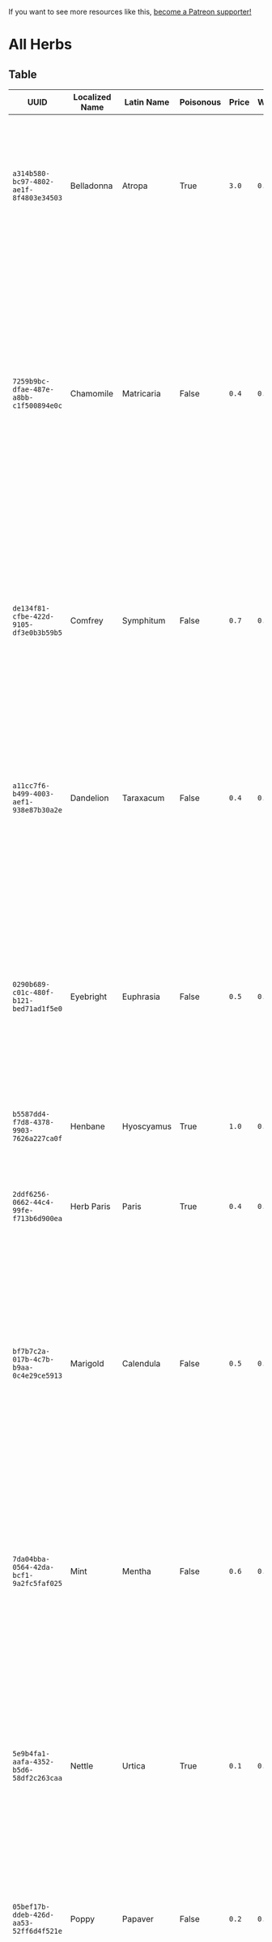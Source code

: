 <!-- TITLE: All Herbs -->

If you want to see more resources like this, [become a Patreon supporter!](https://www.patreon.com/fireundubh) 

# All Herbs
## Table

UUID | Localized Name | Latin Name | Poisonous | Price | Weight | Elements | Used Recipes | Locations
--- | --- | --- | --- | --- | --- | --- | --- | ---
`a314b580-bc97-4802-ae1f-8f4803e34503` | Belladonna | Atropa | True | `3.0` | `0.1` | Ignis<br>Terra | Aesop potion<br>Bane potion<br>Bard potion<br>Lethean water<br>Nighthawk<br>Saviour schnapps<br>Witch potion | Inventory: `poi_sklice_east_herbs1`<br>Sold by apothecary Konyash at Rattay (`rat_konyas_shop`)<br>Sold by apothecary at Ledetchko (`Led_herbalist`)<br>Sold by apothecary at Monastery (`mon_apothecary`)<br>Sold by apothecary at Neuhof (`neu_herbalist`)<br>Sold by apothecary at Pribislavitz (`prib_herbalistShop`)<br>Sold by apothecary at Samopesh (`sam_herbalistShop`)
`7259b9bc-dfae-487e-a8bb-c1f500894e0c` | Chamomile | Matricaria | False | `0.4` | `0.1` | Aer<br>Ignis | Amor<br>Digestive potion<br>Drowsiness<br>Padfoot | Inventory: `monastery_chest_herbs`<br>Inventory: `poi_sklice_east_herbs1`<br>Inventory: `poi_talmberk_north_herbs1`<br>Quest reward: Restless Spirit<br>Sold by Charlatan at Sassau (`sas_charlatan_shop`)<br>Sold by apothecary Konyash at Rattay (`rat_konyas_shop`)<br>Sold by apothecary at Ledetchko (`Led_herbalist`)<br>Sold by apothecary at Monastery (`mon_apothecary`)<br>Sold by apothecary at Neuhof (`neu_herbalist`)<br>Sold by apothecary at Pribislavitz (`prib_herbalistShop`)<br>Sold by apothecary at Samopesh (`sam_herbalistShop`)<br>Sold by general goods merchant at Rattay (`rat_general`)<br>Sold by general goods stallkeeper at Samopesh (`sam_general_stall`)<br>Sold by trader at Skalitz (`ska_shop3`)
`de134f81-cfbe-422d-9105-df3e0b3b59b5` | Comfrey | Symphitum | False | `0.7` | `0.1` | Aer<br>Aqua | Aesop potion<br>Buck's blood potion<br>Lazarus potion | Inventory: `monastery_chest_herbs`<br>Inventory: `mrh_armyCamp_chest3`<br>Inventory: `poi_sklice_east_herbs1`<br>Inventory: `poi_talmberk_north_herbs1`<br>Sold by apothecary Konyash at Rattay (`rat_konyas_shop`)<br>Sold by apothecary at Ledetchko (`Led_herbalist`)<br>Sold by apothecary at Monastery (`mon_apothecary`)<br>Sold by apothecary at Neuhof (`neu_herbalist`)<br>Sold by apothecary at Pribislavitz (`prib_herbalistShop`)<br>Sold by apothecary at Samopesh (`sam_herbalistShop`)
`a11cc7f6-b499-4003-aef1-938e87b30a2e` | Dandelion | Taraxacum | False | `0.4` | `0.1` | Aer<br>Aqua | Aqua vitalis<br>Buck's blood potion<br>Dandelion syrup | Inventory: `monastery_chest_herbs`<br>Inventory: `poi_talmberk_north_herbs1`<br>Sold by Charlatan at Sassau (`sas_charlatan_shop`)<br>Sold by apothecary Konyash at Rattay (`rat_konyas_shop`)<br>Sold by apothecary at Ledetchko (`Led_herbalist`)<br>Sold by apothecary at Monastery (`mon_apothecary`)<br>Sold by apothecary at Neuhof (`neu_herbalist`)<br>Sold by apothecary at Pribislavitz (`prib_herbalistShop`)<br>Sold by apothecary at Samopesh (`sam_herbalistShop`)
`0290b689-c01c-480f-b121-bed71ad1f5e0` | Eyebright | Euphrasia | False | `0.5` | `0.1` | Aer | Bowman's brew<br>Embrocation<br>Nighthawk<br>Padfoot | Inventory: `poi_talmberk_north_chest2`<br>Inventory: `sam_herbalist_chest`<br>Sold by apothecary Konyash at Rattay (`rat_konyas_shop`)<br>Sold by apothecary at Ledetchko (`Led_herbalist`)<br>Sold by apothecary at Monastery (`mon_apothecary`)<br>Sold by apothecary at Neuhof (`neu_herbalist`)<br>Sold by apothecary at Pribislavitz (`prib_herbalistShop`)<br>Sold by apothecary at Samopesh (`sam_herbalistShop`)<br>Sold by general goods merchant at Rattay (`rat_general`)<br>Sold by general goods stallkeeper at Samopesh (`sam_general_stall`)<br>Sold by trader at Skalitz (`ska_shop3`)
`b5587dd4-f7d8-4378-9903-7626a227ca0f` | Henbane | Hyoscyamus | True | `1.0` | `0.1` | Aer<br>Ignis |  | 
`2ddf6256-0662-44c4-99fe-f713b6d900ea` | Herb Paris | Paris | True | `0.4` | `0.1` | Ignis | Dollmaker potion<br>Lullaby<br>Poison<br>Witch potion | Sold by apothecary Konyash at Rattay (`rat_konyas_shop`)<br>Sold by apothecary at Ledetchko (`Led_herbalist`)<br>Sold by apothecary at Monastery (`mon_apothecary`)<br>Sold by apothecary at Neuhof (`neu_herbalist`)<br>Sold by apothecary at Pribislavitz (`prib_herbalistShop`)<br>Sold by apothecary at Samopesh (`sam_herbalistShop`)
`bf7b7c2a-017b-4c7b-b9aa-0c4e29ce5913` | Marigold | Calendula | False | `0.5` | `0.1` | Aqua<br>Terra | Amor<br>Aqua vitalis<br>Marigold decoction<br>Witch potion | Inventory: `monastery_chest_herbs`<br>Inventory: `poi_sklice_east_herbs1`<br>Inventory: `poi_talmberk_north_chest1`<br>Inventory: `poi_talmberk_north_herbs1`<br>Sold by apothecary Konyash at Rattay (`rat_konyas_shop`)<br>Sold by apothecary at Ledetchko (`Led_herbalist`)<br>Sold by apothecary at Monastery (`mon_apothecary`)<br>Sold by apothecary at Neuhof (`neu_herbalist`)<br>Sold by apothecary at Pribislavitz (`prib_herbalistShop`)<br>Sold by apothecary at Samopesh (`sam_herbalistShop`)
`7da04bba-0564-42da-bcf1-9a2fc5faf025` | Mint | Mentha | False | `0.6` | `0.1` | Aer<br>Aqua | Cockerel<br>Dandelion syrup<br>Digestive potion<br>Hair o' the dog potion<br>Moonshine<br>Preserver | Inventory: `monastery_chest_herbs`<br>Sold by Charlatan at Sassau (`sas_charlatan_shop`)<br>Sold by apothecary Konyash at Rattay (`rat_konyas_shop`)<br>Sold by apothecary at Ledetchko (`Led_herbalist`)<br>Sold by apothecary at Monastery (`mon_apothecary`)<br>Sold by apothecary at Neuhof (`neu_herbalist`)<br>Sold by apothecary at Pribislavitz (`prib_herbalistShop`)<br>Sold by apothecary at Samopesh (`sam_herbalistShop`)<br>Sold by general goods merchant at Rattay (`rat_general`)<br>Sold by general goods stallkeeper at Samopesh (`sam_general_stall`)<br>Sold by trader at Skalitz (`ska_shop3`)
`5e9b4fa1-aafa-4352-b5d6-58df2c263caa` | Nettle | Urtica | True | `0.1` | `0.1` | Ignis<br>Terra | Antidote<br>Bard potion<br>Marigold decoction<br>Preserver<br>Saviour schnapps | Inventory: `monastery_chest_herbs`<br>Inventory: `poi_talmberk_north_herbs1`<br>Quest reward: Restless Spirit<br>Sold by apothecary Konyash at Rattay (`rat_konyas_shop`)<br>Sold by apothecary at Ledetchko (`Led_herbalist`)<br>Sold by apothecary at Monastery (`mon_apothecary`)<br>Sold by apothecary at Neuhof (`neu_herbalist`)<br>Sold by apothecary at Pribislavitz (`prib_herbalistShop`)<br>Sold by apothecary at Samopesh (`sam_herbalistShop`)
`05bef17b-ddeb-426d-aa53-52ff6d4f521e` | Poppy | Papaver | False | `0.2` | `0.1` | Ignis<br>Terra | Drowsiness<br>Embrocation<br>Lullaby | Inventory: `poi_talmberk_north_herbs1`<br>Sold by apothecary Konyash at Rattay (`rat_konyas_shop`)<br>Sold by apothecary at Ledetchko (`Led_herbalist`)<br>Sold by apothecary at Monastery (`mon_apothecary`)<br>Sold by apothecary at Neuhof (`neu_herbalist`)<br>Sold by apothecary at Pribislavitz (`prib_herbalistShop`)<br>Sold by apothecary at Samopesh (`sam_herbalistShop`)
`b9de1d84-a0c1-4b81-9f60-8d7fbb3cb9d4` | Sage | Salvia | False | `1.2` | `0.1` | Terra | Artemisia<br>Bivoj's rage<br>Dementia potion<br>Hair o' the dog potion<br>Moonshine | Inventory: `a_antiqueHooker_scarf`<br>Inventory: `poi_sklice_east_herbs1`<br>Inventory: `poi_talmberk_north_herbs1`<br>Looted from Villager at Highlands (`vrs_dorota`)<br>Sold by Charlatan at Sassau (`sas_charlatan_shop`)<br>Sold by apothecary Konyash at Rattay (`rat_konyas_shop`)<br>Sold by apothecary at Ledetchko (`Led_herbalist`)<br>Sold by apothecary at Monastery (`mon_apothecary`)<br>Sold by apothecary at Neuhof (`neu_herbalist`)<br>Sold by apothecary at Pribislavitz (`prib_herbalistShop`)<br>Sold by apothecary at Samopesh (`sam_herbalistShop`)
`9b771c16-c0b1-438c-aeda-8c4d3ce28465` | St. John's wort | Hypericum | False | `0.8` | `0.1` | Aer<br>Ignis | Bard potion<br>Bowman's brew<br>Buck's blood potion<br>Hair o' the dog potion<br>Moonshine<br>Preserver | Inventory: `monastery_chest_herbs`<br>Inventory: `sam_herbalist_chest`<br>Quest reward: Restless Spirit<br>Sold by apothecary Konyash at Rattay (`rat_konyas_shop`)<br>Sold by apothecary at Ledetchko (`Led_herbalist`)<br>Sold by apothecary at Monastery (`mon_apothecary`)<br>Sold by apothecary at Neuhof (`neu_herbalist`)<br>Sold by apothecary at Pribislavitz (`prib_herbalistShop`)<br>Sold by apothecary at Samopesh (`sam_herbalistShop`)<br>Sold by general goods merchant at Rattay (`rat_general`)<br>Sold by general goods stallkeeper at Samopesh (`sam_general_stall`)<br>Sold by trader at Skalitz (`ska_shop3`)
`a364b800-c1ca-4bd1-92cb-ae1689bfa7ea` | Thistle | Benedictus | False | `0.2` | `0.1` | Ignis<br>Terra | Antidote<br>Dementia potion<br>Lullaby<br>Merhojed remedy<br>Poison | Inventory: `infirmarium_alchemy_ingredients`<br>Sold by apothecary Konyash at Rattay (`rat_konyas_shop`)<br>Sold by apothecary at Ledetchko (`Led_herbalist`)<br>Sold by apothecary at Monastery (`mon_apothecary`)<br>Sold by apothecary at Neuhof (`neu_herbalist`)<br>Sold by apothecary at Pribislavitz (`prib_herbalistShop`)<br>Sold by apothecary at Samopesh (`sam_herbalistShop`)<br>Sold by general goods merchant at Rattay (`rat_general`)<br>Sold by general goods stallkeeper at Samopesh (`sam_general_stall`)<br>Sold by trader at Skalitz (`ska_shop3`)
`27b8a61f-36e4-4101-9be5-1b814d43bd8f` | Valerian | Valeriana | False | `0.3` | `0.1` | Aer<br>Aqua | Cockerel<br>Dollmaker potion<br>Embrocation<br>Lazarus potion<br>Merhojed remedy<br>Merhojed remedy<br>Padfoot | Inventory: `infirmarium_alchemy_ingredients`<br>Inventory: `monastery_chest_herbs`<br>Sold by apothecary Konyash at Rattay (`rat_konyas_shop`)<br>Sold by apothecary at Ledetchko (`Led_herbalist`)<br>Sold by apothecary at Monastery (`mon_apothecary`)<br>Sold by apothecary at Neuhof (`neu_herbalist`)<br>Sold by apothecary at Pribislavitz (`prib_herbalistShop`)<br>Sold by apothecary at Samopesh (`sam_herbalistShop`)
`4d9e61aa-3f90-4e5d-b836-f9e158196438` | Wormwood | Artemisia | False | `2.2` | `0.1` | Terra | Aesop potion<br>Amor<br>Artemisia<br>Bane potion<br>Bivoj's rage<br>Lethean water<br>Merhojed remedy | Inventory: `infirmarium_alchemy_ingredients`<br>Inventory: `poi_talmberk_north_herbs1`<br>Sold by apothecary Konyash at Rattay (`rat_konyas_shop`)<br>Sold by apothecary at Ledetchko (`Led_herbalist`)<br>Sold by apothecary at Monastery (`mon_apothecary`)<br>Sold by apothecary at Neuhof (`neu_herbalist`)<br>Sold by apothecary at Pribislavitz (`prib_herbalistShop`)<br>Sold by apothecary at Samopesh (`sam_herbalistShop`)



